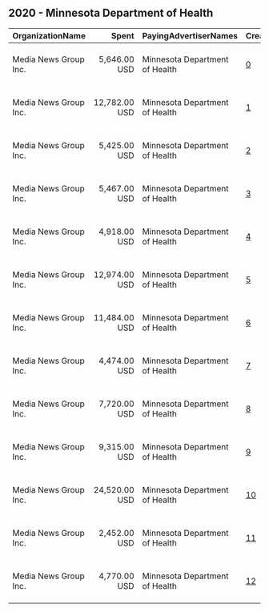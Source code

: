 ## 2020 - Minnesota Department of Health 
|OrganizationName|Spent|PayingAdvertiserNames|CreativeUrls|Impressions|Genders|AgeBrackets|CountryCodes|BillingAddresses|CandidateBallotInformation|
|:---|---:|:---|:---|---:|:---|:---|:---|:---|:---|
|Media News Group Inc.|5,646.00 USD|Minnesota Department of Health|[0](https://www.snap.com/political-ads/asset/9bd870ec1612dea90861b5629d06cb1c295f161c2dfbdede99c03d2315f82e59?mediaType=mp4)|3,490,996||29-|united states|"10 River Park Plaza, Suit 700,St. Paul,55107,US"|Minnesota Department of Health|
|Media News Group Inc.|12,782.00 USD|Minnesota Department of Health|[1](https://www.snap.com/political-ads/asset/ad61ff4864b6a63a32755ea602125d7948b3dc1c68619d565d45659646a10d25?mediaType=mp4)|3,373,403||30+|united states|"10 River Park Plaza, Suit 700,St. Paul,55107,US"|Minnesota Department of Health|
|Media News Group Inc.|5,425.00 USD|Minnesota Department of Health|[2](https://www.snap.com/political-ads/asset/56924244acc951dc91b3b0487c96096506222a6f5e672a93564f28d08a1269ff?mediaType=mp4)|1,235,444||30+|united states|"10 River Park Plaza, Suit 700,St. Paul,55107,US"|Minnesota Department of Health|
|Media News Group Inc.|5,467.00 USD|Minnesota Department of Health|[3](https://www.snap.com/political-ads/asset/0afc61a20c1923809d964c51da3f5d7bc1c10f40f1ff13a6454cae2dc17c1e36?mediaType=mp4)|3,381,679||29-|united states|"10 River Park Plaza, Suit 700,St. Paul,55107,US"|Minnesota Department of Health|
|Media News Group Inc.|4,918.00 USD|Minnesota Department of Health|[4](https://www.snap.com/political-ads/asset/3a5d26ad313f3e6dc7e6246a217a7a80fba6fec03c545918bef3a97f2557918d?mediaType=mp4)|3,047,433||29-|united states|"10 River Park Plaza, Suit 700,St. Paul,55107,US"|Minnesota Department of Health|
|Media News Group Inc.|12,974.00 USD|Minnesota Department of Health|[5](https://www.snap.com/political-ads/asset/56924244acc951dc91b3b0487c96096506222a6f5e672a93564f28d08a1269ff?mediaType=mp4)|4,862,935|||united states|"10 River Park Plaza, Suit 700,St. Paul,55107,US"|Minnesota Department of Health|
|Media News Group Inc.|11,484.00 USD|Minnesota Department of Health|[6](https://www.snap.com/political-ads/asset/56924244acc951dc91b3b0487c96096506222a6f5e672a93564f28d08a1269ff?mediaType=mp4)|3,028,733||30+|united states|"10 River Park Plaza, Suit 700,St. Paul,55107,US"|Minnesota Department of Health|
|Media News Group Inc.|4,474.00 USD|Minnesota Department of Health|[7](https://www.snap.com/political-ads/asset/5132ab5753ba5453de7e6bf7bc4b559adbc67c67a17789e168ab58a61e74a7e4?mediaType=mp4)|2,770,114||29-|united states|"10 River Park Plaza, Suit 700,St. Paul,55107,US"|Minnesota Department of Health|
|Media News Group Inc.|7,720.00 USD|Minnesota Department of Health|[8](https://www.snap.com/political-ads/asset/2be226ab958374c2f362bcb4011fd4e5c6af1c68223be7102155ebc843d0b5cf?mediaType=mp4)|3,222,371|||united states|"10 River Park Plaza, Suit 700,St. Paul,55107,US"|Minnesota Department of Health|
|Media News Group Inc.|9,315.00 USD|Minnesota Department of Health|[9](https://www.snap.com/political-ads/asset/59ef7328b4ebc8b41a0ebaef485420bade11c7a0193b9dba9adddc3fd0be7d33?mediaType=mp4)|1,702,553||29-|united states|"10 River Park Plaza, Suit 700,St. Paul,55107,US"|Minnesota Department of Health|
|Media News Group Inc.|24,520.00 USD|Minnesota Department of Health|[10](https://www.snap.com/political-ads/asset/ad61ff4864b6a63a32755ea602125d7948b3dc1c68619d565d45659646a10d25?mediaType=mp4)|10,075,631|||united states|"10 River Park Plaza, Suit 700,St. Paul,55107,US"|Minnesota Department of Health|
|Media News Group Inc.|2,452.00 USD|Minnesota Department of Health|[11](https://www.snap.com/political-ads/asset/5132ab5753ba5453de7e6bf7bc4b559adbc67c67a17789e168ab58a61e74a7e4?mediaType=mp4)|1,429,071||29-|united states|"10 River Park Plaza, Suit 700,St. Paul,55107,US"|Minnesota Department of Health|
|Media News Group Inc.|4,770.00 USD|Minnesota Department of Health|[12](https://www.snap.com/political-ads/asset/ad61ff4864b6a63a32755ea602125d7948b3dc1c68619d565d45659646a10d25?mediaType=mp4)|1,070,591||30+|united states|"10 River Park Plaza, Suit 700,St. Paul,55107,US"|Minnesota Department of Health|

